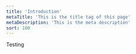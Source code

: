 ```yaml
---
title: 'Introduction'
metaTitle: 'This is the title tag of this page'
metaDescription: 'This is the meta description'
sort: 100
---
```


Testing
